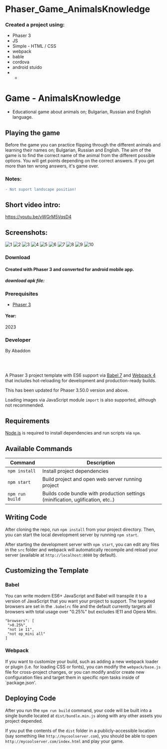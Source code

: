 # Phaser_Game_AnimalsKnowledge

### Created a project using:
+ Phaser 3
+ JS
+ Simple - HTML / CSS
+ webpack
+ bable
+ cordova
+ android stuido
+ +

# Game - AnimalsKnowledge
- Educational game about animals on; Bulgarian, Russian and English language.

## Playing the game
Before the game you can practice flipping through the different animals and learning their names on; Bulgarian, Russian and English.
The aim of the game is to find the correct name of the animal from the different possible options.
You will get points depending on the correct answers.
If you get more than ten wrong answers, it's game over.

### Notes:
```diff
- Not suport landscape position!
```
## Short video intro:
https://youtu.be/vWGrM5VqsD4

## Screenshots:
![1](https://github.com/byAbaddon/Phaser_Game_AnimalKnowledge/assets/51271834/47b04192-7033-466d-9749-54838117c64a)
![2](https://github.com/byAbaddon/Phaser_Game_AnimalKnowledge/assets/51271834/3e6b3051-4e3b-401a-8e35-63c8d2229445)
![3](https://github.com/byAbaddon/Phaser_Game_AnimalKnowledge/assets/51271834/14c06834-275d-4474-a8ab-41d2afa41584)
![4](https://github.com/byAbaddon/Phaser_Game_AnimalKnowledge/assets/51271834/75acc928-044e-492f-82d8-1685fb088e82)
![5](https://github.com/byAbaddon/Phaser_Game_AnimalKnowledge/assets/51271834/923bdaef-8d53-4a4a-9722-c3860ee3c974)
![6](https://github.com/byAbaddon/Phaser_Game_AnimalKnowledge/assets/51271834/0f55d114-0154-444e-a4ae-75dcae3c3ee4)
![7](https://github.com/byAbaddon/Phaser_Game_AnimalKnowledge/assets/51271834/6880e78f-4012-4f46-bbcb-c64a1c59229c)
![8](https://github.com/byAbaddon/Phaser_Game_AnimalKnowledge/assets/51271834/bb803e9b-eb95-4f8e-9102-4cac6861b3f2)
![9](https://github.com/byAbaddon/Phaser_Game_AnimalKnowledge/assets/51271834/11d04cc3-33a1-4ce8-bf37-b0fc4cffea44)
![10](https://github.com/byAbaddon/Phaser_Game_AnimalKnowledge/assets/51271834/054cc9c8-2e13-4f67-aa97-24c966b4a322)


### Download
#### Created with Phaser 3 and converted for android mobile app.
##### download apk file:



### Prerequisites
- [Phaser 3](https://phaser.io)

#### Year:
2023

### Developer
By Abaddon

<br>
<br>

A Phaser 3 project template with ES6 support via [Babel 7](https://babeljs.io/) and [Webpack 4](https://webpack.js.org/) that includes hot-reloading for development and production-ready builds.

This has been updated for Phaser 3.50.0 version and above.

Loading images via JavaScript module `import` is also supported, although not recommended.

## Requirements

[Node.js](https://nodejs.org) is required to install dependencies and run scripts via `npm`.

## Available Commands

| Command | Description |
|---------|-------------|
| `npm install` | Install project dependencies |
| `npm start` | Build project and open web server running project |
| `npm run build` | Builds code bundle with production settings (minification, uglification, etc..) |

## Writing Code

After cloning the repo, run `npm install` from your project directory. Then, you can start the local development server by running `npm start`.

After starting the development server with `npm start`, you can edit any files in the `src` folder and webpack will automatically recompile and reload your server (available at `http://localhost:8080` by default).

## Customizing the Template

### Babel

You can write modern ES6+ JavaScript and Babel will transpile it to a version of JavaScript that you want your project to support. The targeted browsers are set in the `.babelrc` file and the default currently targets all browsers with total usage over "0.25%" but excludes IE11 and Opera Mini.

 ```
"browsers": [
  ">0.25%",
  "not ie 11",
  "not op_mini all"
]
 ```

### Webpack

If you want to customize your build, such as adding a new webpack loader or plugin (i.e. for loading CSS or fonts), you can modify the `webpack/base.js` file for cross-project changes, or you can modify and/or create new configuration files and target them in specific npm tasks inside of `package.json'.

## Deploying Code

After you run the `npm run build` command, your code will be built into a single bundle located at `dist/bundle.min.js` along with any other assets you project depended. 

If you put the contents of the `dist` folder in a publicly-accessible location (say something like `http://mycoolserver.com`), you should be able to open `http://mycoolserver.com/index.html` and play your game.

